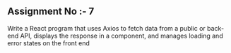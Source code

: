 ## Assignment No :- 7 

Write a React program that uses Axios to fetch data from a public or back-end API, displays the response in a component, and manages loading and error states on the front end
